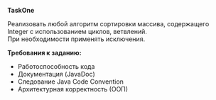 **TaskOne**

Реализовать любой алгоритм сортировки массива, содержащего Integer с использованием циклов, ветвлений.  
При необходимости применять исключения.

**Требования к заданию:**

+ Работоспособность кода
+ Документация (JavaDoc)
+ Следование Java Code Convention
+ Архитектурная корректность (ООП)


